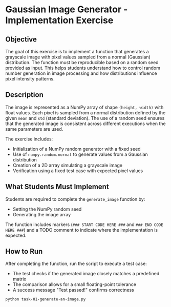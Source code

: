 # Gaussian Image Generator - Implementation Exercise

## Objective

The goal of this exercise is to implement a function that generates a grayscale image with pixel values sampled from a normal (Gaussian) distribution. The function must be reproducible based on a random seed provided as input. This helps students understand how to control random number generation in image processing and how distributions influence pixel intensity patterns.

## Description

The image is represented as a NumPy array of shape `(height, width)` with float values. Each pixel is sampled from a normal distribution defined by the given `mean` and `std` (standard deviation). The use of a random seed ensures that the generated image is consistent across different executions when the same parameters are used.

The exercise includes:

- Initialization of a NumPy random generator with a fixed seed
- Use of `numpy.random.normal` to generate values from a Gaussian distribution
- Creation of a 2D array simulating a grayscale image
- Verification using a fixed test case with expected pixel values

## What Students Must Implement

Students are required to complete the `generate_image` function by:

- Setting the NumPy random seed
- Generating the image array

The function includes markers (`### START CODE HERE ###` and `### END CODE HERE ###`) and a TODO comment to indicate where the implementation is expected.

## How to Run

After completing the function, run the script to execute a test case:

- The test checks if the generated image closely matches a predefined matrix
- The comparison allows for a small floating-point tolerance
- A success message "Test passed!" confirms correctness

```bash
python task-01-generate-an-image.py
